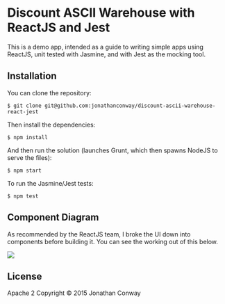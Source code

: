 # Discount ASCII Warehouse with ReactJS and Jest

This is a demo app, intended as a guide to writing simple apps using ReactJS, unit tested with Jasmine, and with Jest as the mocking tool.

## Installation

You can clone the repository:

`$ git clone git@github.com:jonathanconway/discount-ascii-warehouse-react-jest`

Then install the dependencies:

`$ npm install`

And then run the solution (launches Grunt, which then spawns NodeJS to serve the files):

`$ npm start`

To run the Jasmine/Jest tests:

`$ npm test`

## Component Diagram

As recommended by the ReactJS team, I broke the UI down into components before building it. You can see the working out of this below.

<img src="https://www.dropbox.com/s/osi0hz1bcxxy6zm/2015-06-12%2021-36%20page%20%230.jpg?dl=0" />

## License

Apache 2 Copyright &copy; 2015 Jonathan Conway
